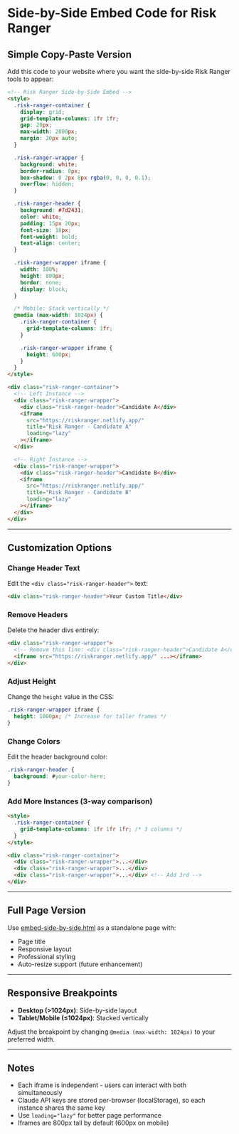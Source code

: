 # Side-by-Side Embed Code for Risk Ranger

## Simple Copy-Paste Version

Add this code to your website where you want the side-by-side Risk Ranger tools to appear:

```html
<!-- Risk Ranger Side-by-Side Embed -->
<style>
  .risk-ranger-container {
    display: grid;
    grid-template-columns: 1fr 1fr;
    gap: 20px;
    max-width: 2000px;
    margin: 20px auto;
  }

  .risk-ranger-wrapper {
    background: white;
    border-radius: 8px;
    box-shadow: 0 2px 8px rgba(0, 0, 0, 0.1);
    overflow: hidden;
  }

  .risk-ranger-header {
    background: #7d2431;
    color: white;
    padding: 15px 20px;
    font-size: 18px;
    font-weight: bold;
    text-align: center;
  }

  .risk-ranger-wrapper iframe {
    width: 100%;
    height: 800px;
    border: none;
    display: block;
  }

  /* Mobile: Stack vertically */
  @media (max-width: 1024px) {
    .risk-ranger-container {
      grid-template-columns: 1fr;
    }

    .risk-ranger-wrapper iframe {
      height: 600px;
    }
  }
</style>

<div class="risk-ranger-container">
  <!-- Left Instance -->
  <div class="risk-ranger-wrapper">
    <div class="risk-ranger-header">Candidate A</div>
    <iframe
      src="https://riskranger.netlify.app/"
      title="Risk Ranger - Candidate A"
      loading="lazy"
    ></iframe>
  </div>

  <!-- Right Instance -->
  <div class="risk-ranger-wrapper">
    <div class="risk-ranger-header">Candidate B</div>
    <iframe
      src="https://riskranger.netlify.app/"
      title="Risk Ranger - Candidate B"
      loading="lazy"
    ></iframe>
  </div>
</div>
```

---

## Customization Options

### Change Header Text
Edit the `<div class="risk-ranger-header">` text:
```html
<div class="risk-ranger-header">Your Custom Title</div>
```

### Remove Headers
Delete the header divs entirely:
```html
<div class="risk-ranger-wrapper">
  <!-- Remove this line: <div class="risk-ranger-header">Candidate A</div> -->
  <iframe src="https://riskranger.netlify.app/" ...></iframe>
</div>
```

### Adjust Height
Change the `height` value in the CSS:
```css
.risk-ranger-wrapper iframe {
  height: 1000px; /* Increase for taller frames */
}
```

### Change Colors
Edit the header background color:
```css
.risk-ranger-header {
  background: #your-color-here;
}
```

### Add More Instances (3-way comparison)
```html
<style>
  .risk-ranger-container {
    grid-template-columns: 1fr 1fr 1fr; /* 3 columns */
  }
</style>

<div class="risk-ranger-container">
  <div class="risk-ranger-wrapper">...</div>
  <div class="risk-ranger-wrapper">...</div>
  <div class="risk-ranger-wrapper">...</div> <!-- Add 3rd -->
</div>
```

---

## Full Page Version

Use [embed-side-by-side.html](embed-side-by-side.html) as a standalone page with:
- Page title
- Responsive layout
- Professional styling
- Auto-resize support (future enhancement)

---

## Responsive Breakpoints

- **Desktop (>1024px)**: Side-by-side layout
- **Tablet/Mobile (≤1024px)**: Stacked vertically

Adjust the breakpoint by changing `@media (max-width: 1024px)` to your preferred width.

---

## Notes

- Each iframe is independent - users can interact with both simultaneously
- Claude API keys are stored per-browser (localStorage), so each instance shares the same key
- Use `loading="lazy"` for better page performance
- Iframes are 800px tall by default (600px on mobile)
